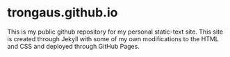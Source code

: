 # trongaus.github.io

This is my public github repository for my personal static-text site. This site is created through Jekyll with some of my own modifications to the HTML and CSS and deployed through GitHub Pages.